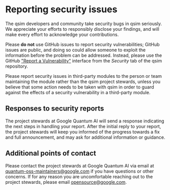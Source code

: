 # Reporting security issues

The qsim developers and community take security bugs in qsim seriously.
We appreciate your efforts to responsibly disclose your findings, and will make
every effort to acknowledge your contributions.

Please **do not** use GitHub issues to report security vulnerabilities; GitHub
issues are public, and doing so could allow someone to exploit the information
before the problem can be addressed. Instead, please use the GitHub ["Report
a Vulnerability"](https://github.com/quantumlib/qsim/security/advisories/new)
interface from the _Security_ tab of the qsim repository.

Please report security issues in third-party modules to the person or team
maintaining the module rather than the qsim project stewards, unless you
believe that some action needs to be taken with qsim in order to guard
against the effects of a security vulnerability in a third-party module.

## Responses to security reports

The project stewards at Google Quantum AI will send a response indicating the
next steps in handling your report. After the initial reply to your report, the
project stewards will keep you informed of the progress towards a fix and full
announcement, and may ask for additional information or guidance.

## Additional points of contact

Please contact the project stewards at Google Quantum AI via email at
quantum-oss-maintainers@google.com if you have questions or other concerns. If
for any reason you are uncomfortable reaching out to the project stewards,
please email opensource@google.com.
